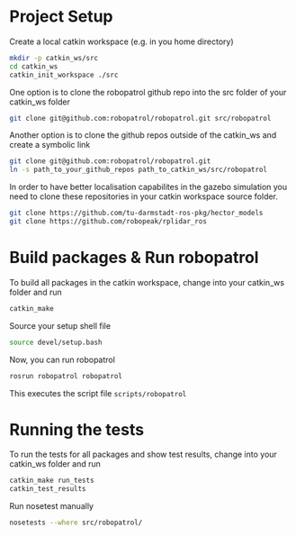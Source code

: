 # Project Setup

Create a local catkin workspace (e.g. in you home directory)
```sh
mkdir -p catkin_ws/src
cd catkin_ws
catkin_init_workspace ./src
```
One option is to clone the robopatrol github repo into the src folder of your catkin_ws folder
```sh
git clone git@github.com:robopatrol/robopatrol.git src/robopatrol
```
Another option is to clone the github repos outside of the catkin_ws and create a symbolic link
```sh
git clone git@github.com:robopatrol/robopatrol.git
ln -s path_to_your_github_repos path_to_catkin_ws/src/robopatrol
```
In order to have better localisation capabilites in the gazebo simulation you need to clone these repositories in your catkin workspace source folder.
```sh
git clone https://github.com/tu-darmstadt-ros-pkg/hector_models
git clone https://github.com/robopeak/rplidar_ros
```

# Build packages & Run robopatrol

To build all packages in the catkin workspace, change into your catkin_ws folder and run

```sh
catkin_make
```
Source your setup shell file

```sh
source devel/setup.bash
```

Now, you can run robopatrol

```sh
rosrun robopatrol robopatrol
```
This executes the script file ```scripts/robopatrol```

# Running the tests

To run the tests for all packages and show test results, change into your catkin_ws folder and run

```sh
catkin_make run_tests
catkin_test_results
```

Run nosetest manually
```sh
nosetests --where src/robopatrol/
```
